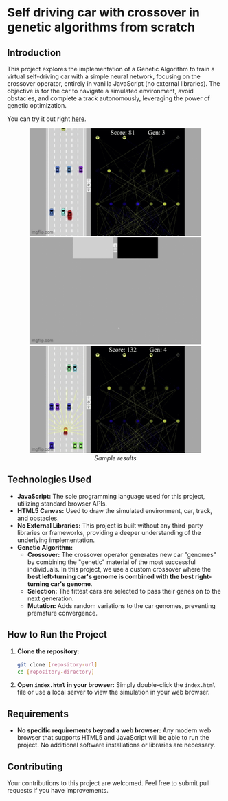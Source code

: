 # Self driving car with crossover in genetic algorithms from scratch
## Introduction
This project explores the implementation of a Genetic Algorithm to train a virtual self-driving car with a simple neural network, focusing on the crossover operator, entirely in vanilla JavaScript (no external libraries). The objective is for the car to navigate a simulated environment, avoid obstacles, and complete a track autonomously, leveraging the power of genetic optimization.

You can try it out right [here](https://anhkhoa585.github.io/self-driving-car/).

<p align="center">
  <img src="demo/demo_1.gif" width="400">
  <img src="demo/demo_2.gif" width="400">
  <img src="demo/demo_3.gif" width="400">
  </br>
  <i>Sample results</i>
</p>

## Technologies Used

*   **JavaScript:** The sole programming language used for this project, utilizing standard browser APIs.
*   **HTML5 Canvas:** Used to draw the simulated environment, car, track, and obstacles.
*   **No External Libraries:** This project is built without any third-party libraries or frameworks, providing a deeper understanding of the underlying implementation.
*   **Genetic Algorithm:**
    *   **Crossover:** The crossover operator generates new car "genomes" by combining the "genetic" material of the most successful individuals. In this project, we use a custom crossover where the **best left-turning car's genome is combined with the best right-turning car's genome**.
    *   **Selection:** The fittest cars are selected to pass their genes on to the next generation.
    *   **Mutation:** Adds random variations to the car genomes, preventing premature convergence.
  
## How to Run the Project

1.  **Clone the repository:**
    ```bash
    git clone [repository-url]
    cd [repository-directory]
    ```
2.  **Open `index.html` in your browser:** Simply double-click the `index.html` file or use a local server to view the simulation in your web browser.

## Requirements

*   **No specific requirements beyond a web browser:** Any modern web browser that supports HTML5 and JavaScript will be able to run the project. No additional software installations or libraries are necessary.

## Contributing

Your contributions to this project are welcomed. Feel free to submit pull requests if you have improvements.
